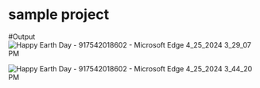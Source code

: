 # sample project

#Output 
![Happy Earth Day - 917542018602 - Microsoft​ Edge 4_25_2024 3_29_07 PM](https://github.com/aashikaraj/Earthday/assets/126551058/f9f941cd-a67d-46ea-aa47-34cd4263ed22)

![Happy Earth Day - 917542018602 - Microsoft​ Edge 4_25_2024 3_44_20 PM](https://github.com/aashikaraj/Earthday/assets/126551058/7296ebea-2f4d-4e8c-ae07-0281b7ec9291)


